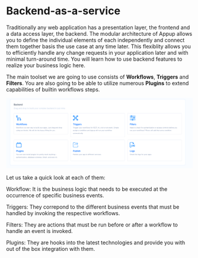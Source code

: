 # Backend-as-a-service
Traditionally any web application has a presentation layer, the frontend and a data access layer, the backend. The modular architecture of Appup allows you to define the individual elements of each independently and connect them together basis the use case at any time later. This flexiblity allows you to efficiently handle any change requests in your application later and with minimal turn-around time.
You will learn how to use backend features to realize your business logic here.

The main toolset we are going to use consists of **Workflows**, **Triggers** and **Filters**. You are also going to be able to utilize numerous **Plugins** to extend capabilities of builtin workflows steps.

![Backend Overview](./backend.png)

Let us take a quick look at each of them:

Workflow: It is the business logic that needs to be executed at the occurrence of specific business events.

Triggers: They correpond to the different business events that must be handled by invoking the respective workflows.

Filters: They are actions that must be run before or after a workflow to handle an event is invoked.

Plugins: They are hooks into the latest technologies and provide you with out of the box integration with them.
